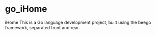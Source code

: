 # go_iHome

iHome This is a Go language development project, built using the beego framework, separated front and rear.
